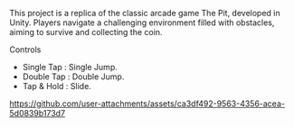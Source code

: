This project is a replica of the classic arcade game The Pit, developed in Unity. Players navigate a challenging environment filled with obstacles, aiming to survive and collecting the coin.

Controls
* Single Tap : Single Jump.
* Double Tap : Double Jump.
* Tap & Hold : Slide.


https://github.com/user-attachments/assets/ca3df492-9563-4356-acea-5d0839b173d7

